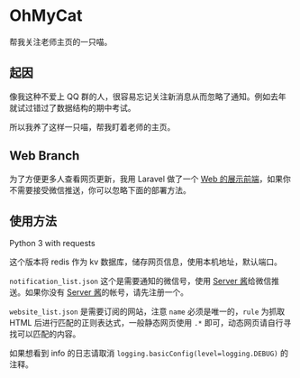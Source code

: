 # OhMyCat

帮我关注老师主页的一只喵。

## 起因

像我这种不爱上 QQ 群的人，很容易忘记关注新消息从而忽略了通知。例如去年就试过错过了数据结构的期中考试。

所以我养了这样一只喵，帮我盯着老师的主页。

## Web Branch

为了方便更多人查看网页更新，我用 Laravel 做了一个 [Web 的展示前端](http://cat.sysu.space)，如果你不需要接受微信推送，你可以忽略下面的部署方法。

## 使用方法

Python 3 with requests

这个版本将 redis 作为 kv 数据库，储存网页信息，使用本机地址，默认端口。

`notification_list.json` 这个是需要通知的微信号，使用 [Server 酱](http://sc.ftqq.com)给微信推送。如果你没有 [Server 酱](http://sc.ftqq.com)的帐号，请先注册一个。

`website_list.json` 是需要订阅的网站，注意 `name` 必须是唯一的，`rule` 为抓取 HTML 后进行匹配的正则表达式，一般静态网页使用 `.*` 即可，动态网页请自行寻找可以匹配的内容。

如果想看到 info 的日志请取消 `logging.basicConfig(level=logging.DEBUG)` 的注释。

